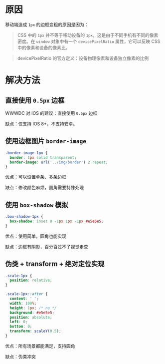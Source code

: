# 原因

移动端造成 `1px` 的边框变粗的原因是因为：

>   CSS 中的 `1px` 并不等于移动设备的 `1px`，这是由于不同手机有不同的像素密度。在 `window` 对象中有一个 `devicePixelRatio` 属性，它可以反映 CSS 中的像素和设备的像素比。

>   devicePixelRatio 的官方定义：设备物理像素和设备独立像素的比例



# 解决方法

## 直接使用 `0.5px` 边框

WWWDC 对 IOS 的建议：直接使用 `0.5px` 边框

缺点：仅支持 IOS 8+，不支持安卓。

## 使用边框图片 `border-image`

```css
.border-image-1px {
  border: 1px solid transparent;
  border-image: url('../img/border') 2 repeat;
}
```

优点：可以设置单条、多条边框

缺点：修改颜色麻烦，圆角需要特殊处理

## 使用 `box-shadow` 模拟

```css
.box-shadow-1px {
  box-shadow: inset 0 -1px 1px -1px #e5e5e5;
}
```

优点：使用简单，圆角也能实现

缺点：边框有阴影，百分百过不了视觉走查

## 伪类 + transform + 绝对定位实现

```css
.scale-1px {
  position: relative;
}

.scale-1px::after {
  content: ' ';
  width: 100%;
  height: 1px; /* no */
  background: #e5e5e5;
  position: absolute;
  left: 0;
  bottom: 0;
  transform: scaleY(0.5);
}
```

优点：所有场景都能满足，支持圆角

缺点：伪类冲突
